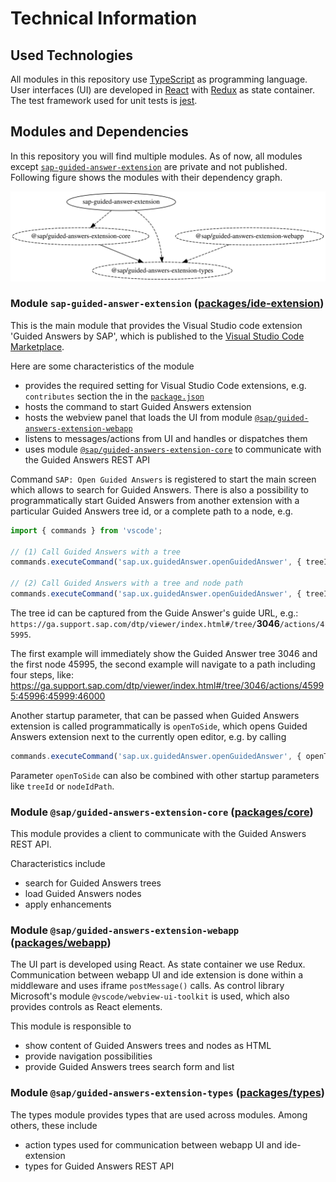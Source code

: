 # Technical Information

## Used Technologies

All modules in this repository use [TypeScript](https://www.typescriptlang.org) as programming language. User interfaces (UI) are developed in [React](https://reactjs.org) with [Redux](https://redux.js.org) as state container. The test framework used for unit tests is [jest](https://jestjs.io).

## Modules and Dependencies

In this repository you will find multiple modules. As of now, all modules except [`sap-guided-answer-extension`](../packages/ide-extension/) are private and not published. Following figure shows the modules with their dependency graph.

![Dependencies](./resources/dependencies.svg)

### Module `sap-guided-answer-extension` ([packages/ide-extension](../packages/ide-extension/))

This is the main module that provides the Visual Studio code extension 'Guided Answers by SAP', which is published to the [Visual Studio Code Marketplace](https://marketplace.visualstudio.com/vscode).

Here are some characteristics of the module
- provides the required setting for Visual Studio Code extensions, e.g. `contributes` section the in the [`package.json`](../packages/ide-extension/package.json)
- hosts the command to start Guided Answers extension
- hosts the webview panel that loads the UI from module [`@sap/guided-answers-extension-webapp`](../packages/webapp/)
- listens to messages/actions from UI and handles or dispatches them
- uses module [`@sap/guided-answers-extension-core`](../packages/core/) to communicate with the Guided Answers REST API

Command `SAP: Open Guided Answers` is registered to start the main screen which allows to search for Guided Answers. There is also a possibility to programmatically start Guided Answers from another extension with a particular Guided Answers tree id, or a complete path to a node, e.g.

```typescript
import { commands } from 'vscode';

// (1) Call Guided Answers with a tree
commands.executeCommand('sap.ux.guidedAnswer.openGuidedAnswer', { treeId: 3046 });

// (2) Call Guided Answers with a tree and node path
commands.executeCommand('sap.ux.guidedAnswer.openGuidedAnswer', { treeId: 3046, nodeIdPath: [45995, 45996, 46000] });
```

The tree id can be captured from the Guide Answer's guide URL, e.g.:   
`https://ga.support.sap.com/dtp/viewer/index.html#/tree/`**3046**`/actions/45995`.

The first example will immediately show the Guided Answer tree 3046 and the first node 45995, the second example will navigate to a path including four steps, like: 
https://ga.support.sap.com/dtp/viewer/index.html#/tree/3046/actions/45995:45996:45999:46000

Another startup parameter, that can be passed when Guided Answers extension is called programmatically is `openToSide`, which opens Guided Answers extension next to the currently open editor, e.g. by calling

```typescript
commands.executeCommand('sap.ux.guidedAnswer.openGuidedAnswer', { openToSide: true });
```

Parameter `openToSide` can also be combined with other startup parameters like `treeId` or `nodeIdPath`.

### Module `@sap/guided-answers-extension-core` ([packages/core](../packages/core/)) 

This module provides a client to communicate with the Guided Answers REST API. 

Characteristics include
- search for Guided Answers trees
- load Guided Answers nodes
- apply enhancements

### Module `@sap/guided-answers-extension-webapp` ([packages/webapp](../packages/webapp/))

The UI part is developed using React. As state container we use Redux. Communication between webapp UI and ide extension is done within a middleware and uses iframe `postMessage()` calls. As control library Microsoft's module `@vscode/webview-ui-toolkit` is used, which also provides controls as React elements.

This module is responsible to 

- show content of Guided Answers trees and nodes as HTML
- provide navigation possibilities
- provide Guided Answers trees search form and list

### Module `@sap/guided-answers-extension-types` ([packages/types](../packages/types/))

The types module provides types that are used across modules. Among others, these include
- action types used for communication between webapp UI and ide-extension
- types for Guided Answers REST API



